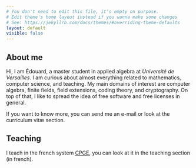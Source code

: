 ```yaml
---
# You don't need to edit this file, it's empty on purpose.
# Edit theme's home layout instead if you wanna make some changes
# See: https://jekyllrb.com/docs/themes/#overriding-theme-defaults
layout: default
visible: false
---
```


## About me

Hi, I am Édouard, a master student in applied algebra at *Université de
Versailles*. I am curious about almost everything related to mathematics,
computer science, and teaching. My main domains of interest are computer algebra,
finite fields, field extensions, coding theory, and cryptography. On top of
that, I like to spread the idea of free software and free licenses in general.

If you want to know more, you can send me an e-mail or look at the curriculum
vitæ section.

## Teaching

I teach in the french system
[CPGE](https://en.wikipedia.org/wiki/Classe_pr%C3%A9paratoire_aux_grandes_%C3%A9coles), you can look at it in the teaching section (in french).
